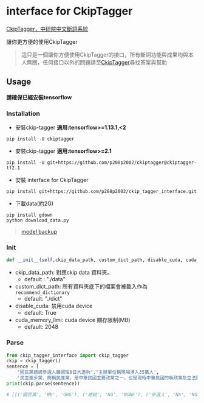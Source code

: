 # interface for CkipTagger 
[CkipTagger，中研院中文斷詞系統](https://github.com/ckiplab/ckiptagger)

讓你更方便的使用CkipTagger
> 這只是一個讓你方便使用CkipTagger的接口，所有斷詞功能與成果均與本人無關，任何接口以外的問題請至[CkipTagger](https://github.com/ckiplab/ckiptagger)尋找答案與幫助

## Usage
**請確保已經安裝tensorflow**
### Installation
- 安裝ckip-tagger **適用:tensorflow>=1.13.1,<2**
```
pip install -U ckiptagger
```
- 安裝ckip-tagger **適用:tensorflow>=2.1**
```
pip install -U git+https://github.com/p208p2002/ckiptagger@ckiptagger-tf2.1
```

- 安裝 interface for CkipTagger
```
pip install git+https://github.com/p208p2002/ckip_tagger_interface.git
```

- 下載data(約2G)
```
pip install gdown
python download_data.py
```
> [model backup](https://github.com/ckiplab/ckiptagger#1-download-model-files)

### Init 
```python
def __init__(self,ckip_data_path, custom_dict_path, disable_cuda, cuda_memory_limi):
```
- ckip_data_path: 對應ckip data 資料夾。
    - default : "./data"
- custom_dict_path: 所有資料夾底下的檔案會被載入作為`recommend_dictionary`
    - default: "./dict"
- disable_cuda: 禁用cuda device
    - default: True
- cuda_memory_limi: cuda device 顯存限制(MB)
    - default: 2048

### Parse
```python
from ckip_tagger_interface import ckip_tagger
ckip = ckip_tagger()
sentence = [
    '國民黨總統參選人韓國瑜8日大造勢","主辦單位稱現場湧入35萬人',
    '民主進步黨，簡稱民進黨，是中華民國主要政黨之一，也是現時中華民國的執政黨及立法院最大黨']
print(ckip.parse(sentence))

# [[('國民黨', 'Nb', 'ORG'), ('總統', 'Na', 'NONE'), ('參選人', 'Na', 'NONE'), ('韓國瑜', 'Nb', 'PERSON'), ('8日', 'Nd', 'DATE'), ('大', 'VH', 'NONE'), ('造勢', 'VB', 'NONE'), ('"', 'FW', 'NONE'), (',', 'COMMACATEGORY', 'NONE'), ('"', 'FW', 'NONE'), ('主辦', 'VC', 'NONE'), ('單位', 'Na', 'NONE'), ('稱', 'VG', 'NONE'), ('現場', 'Nc', 'NONE'), ('湧入', 'VCL', 'NONE'), ('35萬', 'Neu', 'CARDINAL'), ('人', 'Na', 'NONE')], [('民主進步黨', 'Nb', 'ORG'), ('，', 'COMMACATEGORY', 'NONE'), ('簡稱', 'VG', 'NONE'), ('民進黨', 'Nb', 'ORG'), ('，', 'COMMACATEGORY', 'NONE'), ('是', 'SHI', 'NONE'), ('中華民國', 'Nc', 'GPE'), ('主要', 'A', 'NONE'), ('政黨', 'Na', 'NONE'), ('之', 'DE', 'NONE'), ('一', 'Neu', 'NONE'), ('，', 'COMMACATEGORY', 'NONE'), ('也', 'D', 'NONE'), ('是', 'SHI', 'NONE'), ('現時', 'Nd', 'NONE'), ('中華民國', 'Nc', 'GPE'), ('的', 'DE', 'NONE'), ('執政黨', 'Na', 'NONE'), ('及', 'Caa', 'NONE'), ('立法院', 'Nc', 'ORG'), ('最', 'Dfa', 'NONE'), ('大', 'VH', 'NONE'), ('黨', 'Na', 'NONE')]]
```
